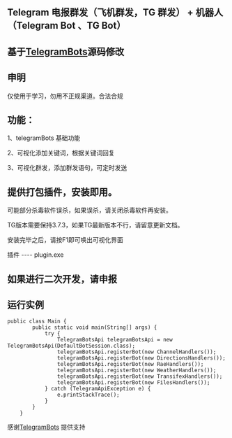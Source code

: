 ## Telegram 电报群发（飞机群发，TG 群发） + 机器人（Telegram Bot 、TG Bot）

## 基于[TelegramBots]('https://github.com/rubenlagus/TelegramBots)源码修改

## 申明
   仅使用于学习，勿用不正规渠道。合法合规

## 功能：
   1、telegramBots 基础功能

   2、可视化添加关键词，根据关键词回复

   3、可视化群发，添加群发语句，可定时发送

## 提供打包插件，安装即用。
   可能部分杀毒软件误杀，如果误杀，请关闭杀毒软件再安装。

   TG版本需要保持3.7.3，如果TG最新版本不行，请留意更新文档。

   安装完毕之后，请按F1即可唤出可视化界面

   插件 ---- plugin.exe

## 如果进行二次开发，请申报


## 运行实例

```
public class Main {
        public static void main(String[] args) {
            try {
                TelegramBotsApi telegramBotsApi = new TelegramBotsApi(DefaultBotSession.class);
                telegramBotsApi.registerBot(new ChannelHandlers());
                telegramBotsApi.registerBot(new DirectionsHandlers());
                telegramBotsApi.registerBot(new RaeHandlers());
                telegramBotsApi.registerBot(new WeatherHandlers());
                telegramBotsApi.registerBot(new TransifexHandlers());
                telegramBotsApi.registerBot(new FilesHandlers());
            } catch (TelegramApiException e) {
                e.printStackTrace();
            }
        }
    }
```

感谢[TelegramBots]('https://github.com/rubenlagus/TelegramBots) 提供支持